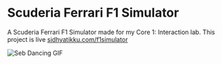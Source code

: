 # Scuderia Ferrari F1 Simulator

A Scuderia Ferrari F1 Simulator made for my Core 1: Interaction lab. This project is live [sidhyatikku.com/f1simulator](https://sidhyatikku.com/f1simulator)
  

![Seb Dancing GIF](https://media0.giphy.com/media/mRoCaQMjS6xvgabiho/giphy.gif?cid=790b7611c725e00ee381ae6a37eae79b06e6217ccfc25059&rid=giphy.gif)
